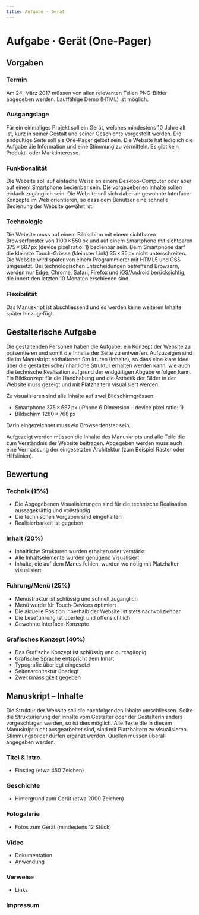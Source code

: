 ```yaml
---
title: Aufgabe · Gerät
---
```

# Aufgabe · Gerät (One-Pager)
<div class='header'></div>

## Vorgaben
### Termin
Am 24. März 2017 müssen von allen relevanten Teilen PNG-Bilder abgegeben werden. Lauffähige Demo (HTML) ist möglich.


### Ausgangslage
Für ein einmaliges Projekt soll ein Gerät, welches mindestens 10 Jahre alt ist, kurz in seiner Gestalt und seiner Geschichte vorgestellt werden. Die endgültige Seite soll als One-Pager gelöst sein. Die Website hat lediglich die Aufgabe die Information und eine Stimmung zu vermitteln. Es gibt kein Produkt- oder Marktinteresse.

### Funktionalität
Die Website soll auf einfache Weise an einem Desktop-Computer oder aber auf einem Smartphone bedienbar sein. Die vorgegebenen Inhalte sollen einfach zugänglich sein. Die Website soll sich dabei an gewohnte Interface-Konzepte im Web orientieren, so dass dem Benutzer eine schnelle Bedienung der Website gewährt ist.  

### Technologie
Die Website muss auf einem Bildschirm mit einem sichtbaren Browserfenster von 1100 × 550 px und auf einem Smartphone mit sichtbaren 375 × 667 px (device pixel ratio: 1) bedienbar sein. Beim Smartphone darf die kleinste Touch-Grösse (kleinster Link) 35 × 35 px nicht unterschreiten.
Die Website wird später von einem Programmierer mit HTML5 und CSS umgesetzt.
Bei technologischen Entscheidungen betreffend Browsern, werden nur Edge, Chrome, Safari, Firefox und iOS/Android berücksichtig, die innert den letzten 10 Monaten erschienen sind.

### Flexibilität
Das Manuskript ist abschliessend und es werden keine weiteren Inhalte später hinzugefügt.

<div class='header'></div>



## Gestalterische Aufgabe
Die gestaltenden Personen haben die Aufgabe, ein Konzept der Website zu präsentieren und somit die Inhalte der Seite zu entwerfen. Aufzuzeigen sind die im Manuskript enthaltenen Strukturen (Inhalte), so dass eine klare Idee über die gestalterische/inhaltliche Struktur erhalten werden kann, wie auch die technische Realisation aufgrund der endgültigen Abgabe erfolgen kann.
Ein Bildkonzept für die Handhabung und die Ästhetik der Bilder in der Website muss gezeigt und mit Platzhaltern visualisiert werden.

Zu visualisieren sind alle Inhalte auf zwei Bildschirmgrössen:

* Smartphone	375 × 667 px (iPhone 6 Dimension – device pixel ratio: 1)
* Bildschirm	1280 × 768 px

Darin eingezeichnet muss ein Browserfenster sein.

Aufgezeigt werden müssen die Inhalte des Manuskripts und alle Teile die zum Verständnis der Website beitragen. Abgegeben werden muss auch eine Vermassung der eingesetzten Architektur (zum Beispiel Raster oder Hilfslinien).



## Bewertung
### Technik (15%)
* Die Abgegebenen Visualisierungen sind für die technische Realisation aussagekräftig und vollständig
* Die technischen Vorgaben sind eingehalten
* Realisierbarkeit ist gegeben

### Inhalt (20%)
* Inhaltliche Strukturen wurden erhalten oder verstärkt
* Alle Inhaltselemente wurden genügend Visualisiert
* Inhalte, die auf dem Manus fehlen, wurden wo nötig mit Platzhalter visualisiert

### Führung/Menü (25%)
* Menüstruktur ist schlüssig und schnell zugänglich
* Menü wurde für Touch-Devices optimiert
* Die aktuelle Position innerhalb der Website ist stets nachvollziehbar
* Die Leseführung ist überlegt und offensichtlich
* Gewohnte Interface-Konzepte

### Grafisches Konzept (40%)
* Das Grafische Konzept ist schlüssig und durchgängig
* Grafische Sprache entspricht dem Inhalt
* Typografie überlegt eingesetzt
* Seitenarchitektur überlegt
* Zweckmässigkeit gegeben


<div class='header'></div>



## Manuskript – Inhalte

Die Struktur der Website soll die nachfolgenden Inhalte umschliessen. Sollte die Strukturierung der Inhalte vom Gestalter oder der Gestalterin anders vorgeschlagen werden, so ist dies möglich.
Alle Texte die in diesem Manuskript nicht ausgearbeitet sind, sind mit Platzhaltern zu visualisieren. Stimmungsbilder dürfen ergänzt werden. Quellen müssen überall angegeben werden.

### Titel & Intro
* Einstieg (etwa 450 Zeichen)

### Geschichte
* Hintergrund zum Gerät (etwa 2000 Zeichen)

### Fotogalerie
* Fotos zum Gerät (mindestens 12 Stück)

### Video
* Dokumentation
* Anwendung

### Verweise
* Links

### Impressum
